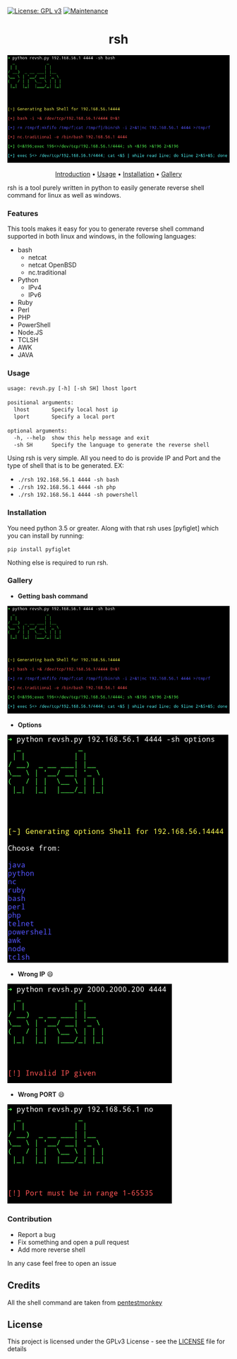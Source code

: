 [![License: GPL v3](https://img.shields.io/badge/License-GPLv3-blue.svg)](https://www.gnu.org/licenses/gpl-3.0)
[![Maintenance](https://img.shields.io/badge/Maintained%3F-yes-green.svg)](https://GitHub.com/mzfr/liffy/graphs/commit-activity)


<h1 align="center">rsh</h1>

![rsh in action](images/rsh.png)

<p align="center">
  <a href="#features">Introduction</a> •
  <a href="#usage">Usage</a> •
  <a href="#installation">Installation</a> •
  <a href="#gallery">Gallery</a>
</p>

rsh is a tool purely written in python to easily generate reverse shell command for linux as well as windows.

### Features

This tools makes it easy for you to generate reverse shell command supported in both linux and windows, in the following languages:

* bash
    - netcat
    - netcat OpenBSD
    - nc.traditional
* Python
    - IPv4
    - IPv6
* Ruby
* Perl
* PHP
* PowerShell
* Node.JS
* TCLSH
* AWK
* JAVA

### Usage

```
usage: revsh.py [-h] [-sh SH] lhost lport

positional arguments:
  lhost       Specify local host ip
  lport       Specify a local port

optional arguments:
  -h, --help  show this help message and exit
  -sh SH      Specify the language to generate the reverse shell
```

Using rsh is very simple. All you need to do is provide IP and Port and the type of shell that is to be generated.
EX:

* `./rsh 192.168.56.1 4444 -sh bash`
* `./rsh 192.168.56.1 4444 -sh php`
* `./rsh 192.168.56.1 4444 -sh powershell`

### Installation

You need python 3.5 or greater. Along with that rsh uses [pyfiglet] which you can install by running:

```
pip install pyfiglet
```

Nothing else is required to run rsh.

### Gallery

* __Getting bash command__

![](images/rsh.png)

* __Options__

![](images/options.png)

* __Wrong IP__ :smile:

![](images/ip-err.png)

* __Wrong PORT__ :smile:

![](images/port-err.png)

### Contribution

* Report a bug
* Fix something and open a pull request
* Add more reverse shell

In any case feel free to open an issue

## Credits

All the shell command are taken from [pentestmonkey](http://pentestmonkey.net/)

## License

This project is licensed under the GPLv3 License - see the [LICENSE](LICENSE) file for details
